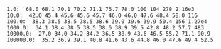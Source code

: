     1.0:  68.0 68.1 70.1 70.2 71.1 76.7 78.0 100 104 278 2.16e3
    10.0:  42.0 45.4 45.6 45.6 45.7 46.0 46.0 47.6 48.4 58.0 116
    100.0:  38.3 38.5 38.5 38.5 38.6 39.0 39.6 39.9 50.4 156 1.27e4
    1000.0:  34.1 38.4 38.5 38.5 38.6 38.9 39.5 42.8 48.2 57.7 483
    10000.0:  27.0 34.0 34.2 34.2 36.5 38.9 43.6 46.5 55.2 71.1 90.9
    100000.0:  35.2 36.9 39.1 40.8 41.6 43.6 44.8 46.0 47.6 49.4 52.5
